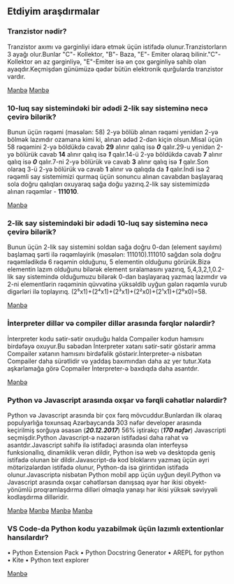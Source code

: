  ## Etdiyim araşdırmalar

### Tranzistor nədir?

Tranzistor axımı və gərginliyi idarə etmək üçün istifadə olunur.Tranzistorların 3 ayağı olur.Bunlar "C"- Kollektor, "B"- Baza, "E"- Emiter olaraq bilinir."C"- Kollektor ən az gərginliyə, "E"-Emiter isə ən çox gərginliyə sahib olan ayaqdır.Keçmişdən günümüzə qədər bütün elektronik qurğularda tranzistor vardır.

[Mənbə](https://elektroavtomatika.blogspot.com/2017/05/tranzistor-2.html)
[Mənbə](https://www.youtube.com/watch?v=HktvKH-cdM4)

### 10-luq say sistemindəki bir ədədi 2-lik say sisteminə necə çevirə bilərik?

Bunun üçün rəqəmi (məsələn: 58) 2-yə bölüb alınan rəqəmi yenidən 2-yə bölmək lazımdır ozamana kimi ki, alınan ədəd 2-dən kiçin olsun.Misal üçün 58 rəqəmini 2-yə böldükdə cavab **29** alınır qalıq isə ***0*** qalır.29-u yenidən 2-yə bölürük cavab **14** alınır qalıq isə ***1*** qalır.14-ü 2-yə böldükdə cavab **7** alınır qalıq isə ***0*** qalır.7-ni 2-yə bölürük və cavab **3** alınır qalıq isə ***1*** qalır.Son olaraq 3-ü 2-yə bölürük və cavab **1** alınır və qalıqda da ***1*** qalır.İndi isə 2 rəqəmli say sistemimizi qurmaq üçün sonuncu alınan cavabdan başlayaraq sola doğru qalıqları oxuyaraq sağa doğu yazırıq.2-lik say sistemimizdə alınan rəqəmlər - **111010**.

 [Mənbə](https://youtu.be/2lrbAvpDloU)

### 2-lik say sistemindəki bir ədədi 10-luq say sisteminə necə çevirə bilərik?

Bunun üçün 2-lik say sistemini soldan sağa doğru 0-dan (element sayılımı) başlamaq şərti ilə rəqəmləyirik (məsələn: 111010).111010 sağdan sola doğru rəqəmlədikdə 6 rəqəmin olduğunu, 5 elementin olduğunu görürük.Bizə elementin lazım olduğunu bilərək element sıralamasını yazırıq, 5,4,3,2,1,0.2-lik say sistemində olduğumuzu bilərək 0-dan başlayaraq yazmaq lazımdır və 2-ni elementlərin rəqəminin qüvvətinə yüksəldib uyğun gələn rəqəmlə vurub digərləri ilə toplayırıq. (2⁵x1)+(2⁴x1)+(2³x1)+(2²x0)+(2¹x1)+(2⁰x0)=58.

 [Mənbə](https://youtu.be/0fURVcwtSAc)

 ### İnterpreter dillər və compiler dillər arasında fərqlər nələrdir?
 
 İnterpreter kodu sətir-sətir oxuduğu halda Compailer kodun hamısını birdəfəyə oxuyur.Bu səbədən İnterpreter xətanı sətir-sətir göstərir amma Compailer xətanın hamısını birdəfəlik göstərir.İnterpreter-ə nisbətən Compailer daha sürətlidir və yaddaş baxımından daha az yer tutur.Xəta aşkarlamağa görə Copmailer İnterpreter-ə baxdıqda daha asantdır.

[Mənbə](https://az.surveillancepackages.com/difference-between-compiler-and-interpreter-2a62)

 ### Python və Javascript arasında oxşar və fərqli cəhətlər nələrdir?

 Python və Javascript arasında bir çox fərq mövcuddur.Bunlardan ilk olaraq populyarlığa toxunsaq Azərbaycanda 303 nəfər developer arasında keçirilmiş sorğuya əsasən (***20.12.2017***) 56% iştirakçı (***170 nəfər***) Javascripti seçmişdir.Python Javascript-ə nəzərən istifadəsi daha rahat və asantdır.Javascript səhifə ilə istifadəçi arasında olan interfeysə funksionallıq, dinamiklik verən dildir, Python isə web və desktopda geniş istifadə olunan bir dildir.Javascript-də kod bloklarını yazmaq üçün əyri mötərizələrdən istifadə olunur, Python-da isə girintidən istifadə olunur.Javascriptə nisbətən Python mobil app üçün uyğun deyil.Python və Javascript arasında oxşar cəhətlərsən danışsaq əyər hər ikisi obyekt-yönümlü proqramlaşdırma dilləri olmaqla yanaşı hər ikisi yüksək səviyyəli kodlaşdırma dilləridir.

 [Mənbə](https://az.wikipedia.org/wiki/JavaScript)
 [Mənbə](https://az.wikipedia.org/wiki/Python_(proqramla%C5%9Fd%C4%B1rma_dili))
 [Mənbə](https://hackr.io/blog/python-vs-javascript)
 [Mənbə](https://www.google.com/search?q=JavaScript+vs+Python+similarity&sxsrf=ALeKk01_3eBSxRaB4HdVslEDVFoQTxRO6w%3A1624403852358&ei=jG_SYJihFeKsrgTXybOwBQ&oq=JavaScript+vs+Python+similarity&gs_lcp=Cgdnd3Mtd2l6EAMyBggAEBYQHjoHCAAQRxCwA0oECEEYAFDSvBxY0rwcYNvCHGgBcAJ4AIAB6gGIAfoCkgEFMC4xLjGYAQCgAQKgAQGqAQdnd3Mtd2l6yAEIwAEB&sclient=gws-wiz&ved=0ahUKEwiYl930r6zxAhVilosKHdfkDFYQ4dUDCA4&uact=5#:~:text=Python%20and%20JavaScript%20have%20a%20few%20notable%20similarities%20in%20use%20and%20structure.%20Both%20are%20object-oriented%2C%20making%20them%20ideal%20for%20large%20and%20complex%20software%20development.%20Additionally%2C%20JavaScript%20and%20Python%20are%20dynamically-typed%20high-level%20coding%20languages%2C%20which%20makes%20learning%20them%20fairly%20easy.)

 ### VS Code-da Python kodu yazabilmək üçün lazımlı extentionlar hansılardır?

 • Python Extension Pack
 • Python Docstring Generator
 • AREPL for python
 • Kite
 • Python text explorer

 [Mənbə](https://www.youtube.com/watch?v=W--_EOzdTHk)